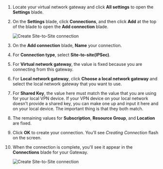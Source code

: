 1. Locate your virtual network gateway and click **All settings** to open the **Settings** blade.
2. On the **Settings** blade, click **Connections**, and then click **Add** at the top of the blade to open the **Add connection** blade.
   
    ![Create Site-to-Site connection](https://docstestmedia1.blob.core.windows.net/azure-media/includes/media/vpn-gateway-add-site-to-site-connection-rm-portal-include/addconnection250.png)
3. On the **Add connection** blade, **Name** your connection. 
4. For **Connection type**, select **Site-to-site(IPSec)**.
5. For **Virtual network gateway**, the value is fixed because you are connecting from this gateway.
6. For **Local network gateway**, click **Choose a local network gateway** and select the local network gateway that you want to use. 
7. For **Shared Key**, the value here must match the value that you are using for your local VPN device. If your VPN device on your local network doesn't provide a shared key, you can make one up and input it here and on your local device. The important thing is that they both match.
8. The remaining values for **Subscription**, **Resource Group**, and **Location** are fixed.
9. Click **OK** to create your connection. You'll see *Creating Connection* flash on the screen.
10. When the connection is complete, you'll see it appear in the **Connections** blade for your Gateway.
    
    ![Create Site-to-Site connection](https://docstestmedia1.blob.core.windows.net/azure-media/includes/media/vpn-gateway-add-site-to-site-connection-rm-portal-include/connectionstatus450.png)



